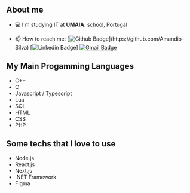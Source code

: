 ## About me

- 💻 I'm studying IT at  **UMAIA**. school, Portugal

- 📫 How to reach me: [![Github Badge](https://img.shields.io/badge/-Github-000?style=flat-square&logo=Github&logoColor=white&link=[https://github.com/giraudgabriel](https://github.com/Amandio-Silva))](https://github.com/Amandio-Silva)
[![Linkedin Badge](https://img.shields.io/badge/-LinkedIn-blue?style=flat-square&logo=Linkedin&logoColor=white&link=www.linkedin.com/in/amandio-fontes/)]
[![Gmail Badge](https://img.shields.io/badge/-Gmail-c14438?style=flat-square&logo=Gmail&logoColor=white&link=mailto:amandiofonres@icloud.com)](mailto:amandiofonres@icloud.com)

## My Main Progamming Languages
- C++
- C
- Javascript / Typescript
- Lua
- SQL
- HTML
- CSS
- PHP

## Some techs that I love to use
- Node.js
- React.js
- Next.js
- .NET Framework
- Figma
